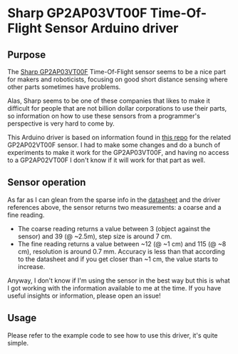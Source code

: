 # Sharp GP2AP03VT00F Time-Of-Flight Sensor Arduino driver

## Purpose

The [Sharp GP2AP03VT00F](https://global.sharp/products/device/lineup/selection/opto/haca/diagram3.html)
Time-Of-Flight sensor seems to be a nice part for
makers and roboticists, focusing on good short distance sensing where other
parts sometimes have problems.

Alas, Sharp seems to be one of these companies that likes to make it
difficult for people that are not billion dollar corporations to use their
parts, so information on how to use these sensors from a programmer's
perspective is very hard to come by.

This Arduino driver is based on information found in
[this repo](https://github.com/sharpsensoruser/sharp-sensor-demos/tree/master)
for the related GP2AP02VT00F sensor.  I had to make some changes and do
a bunch of experiments to make it work for the GP2AP03VT00F, and having no
access to a GP2AP02VT00F I don't know if it will work for that part as well.

## Sensor operation

As far as I can glean from the sparse info in the
[datasheet](https://www.socle-tech.com/doc/IC%20Channel%20Product/SHARP_GP2AP03VT00F_Specification.pdf)
and the driver references above, the sensor returns two measurements:
a coarse and a fine reading.
* The coarse reading returns a value between 3 (object against the sensor)
and 39 (@ ~2.5m), step size is around 7 cm.
* The fine reading returns a value between ~12 (@ ~1 cm) and 115 (@ ~8 cm),
resolution is around 0.7 mm.  Accuracy is less than that according to the
datasheet and if you get closer than ~1 cm, the value starts to increase.

Anyway, I don't know if I'm using the sensor in the best way but this is
what I got working with the information available to me at the time.  If
you have useful insights or information, please open an issue!

## Usage

Please refer to the example code to see how to use this driver, it's
quite simple.

